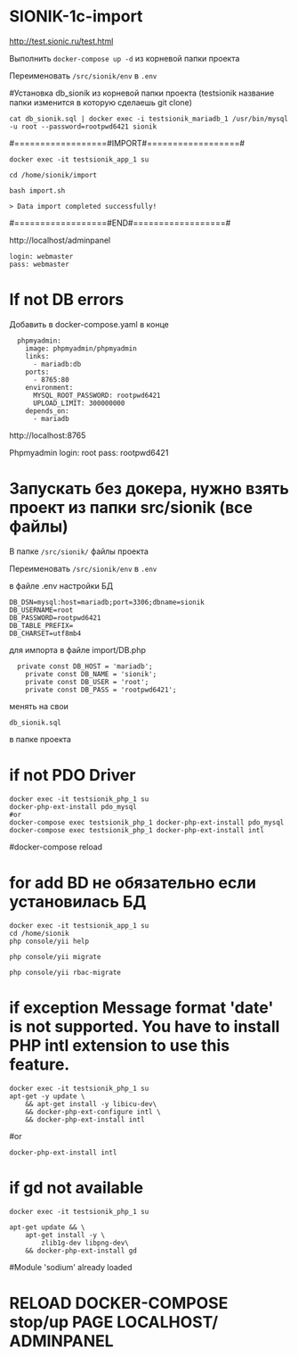# SIONIK-1c-import

http://test.sionic.ru/test.html

Выполнить ```docker-compose up -d``` из корневой папки проекта

Переименовать ```/src/sionik/env``` в ```.env```

#Установка db_sionik из корневой папки проекта (testsionik название папки изменится в которую сделаешь git clone)

```
cat db_sionik.sql | docker exec -i testsionik_mariadb_1 /usr/bin/mysql -u root --password=rootpwd6421 sionik
```

#==================#IMPORT#==================#
```
docker exec -it testsionik_app_1 su

cd /home/sionik/import

bash import.sh 

> Data import completed successfully!
```
#==================#END#==================#


http://localhost/adminpanel
```
login: webmaster
pass: webmaster
```

# If not DB errors

Добавить в docker-compose.yaml в конце 
```
  phpmyadmin:
    image: phpmyadmin/phpmyadmin
    links: 
      - mariadb:db
    ports:
      - 8765:80
    environment:
      MYSQL_ROOT_PASSWORD: rootpwd6421
      UPLOAD_LIMIT: 300000000
    depends_on:
      - mariadb
```
http://localhost:8765

Phpmyadmin 
login: root
pass: rootpwd6421

# Запускать без докера, нужно взять проект из папки src/sionik (все файлы)

В папке ```/src/sionik/``` файлы проекта

Переименовать ```/src/sionik/env``` в ```.env```

в файле .env настройки БД 
```
DB_DSN=mysql:host=mariadb;port=3306;dbname=sionik
DB_USERNAME=root
DB_PASSWORD=rootpwd6421
DB_TABLE_PREFIX=
DB_CHARSET=utf8mb4
```

для импорта в файле import/DB.php
```
  private const DB_HOST = 'mariadb';
	private const DB_NAME = 'sionik';
	private const DB_USER = 'root';
	private const DB_PASS = 'rootpwd6421';
```
менять на свои
```
db_sionik.sql
```
в папке проекта 

# if not PDO Driver
```
docker exec -it testsionik_php_1 su
docker-php-ext-install pdo_mysql
#or
docker-compose exec testsionik_php_1 docker-php-ext-install pdo_mysql
docker-compose exec testsionik_php_1 docker-php-ext-install intl
```
#docker-compose reload 

# for add BD не обязательно если установилась  БД 
```
docker exec -it testsionik_app_1 su
cd /home/sionik
php console/yii help

php console/yii migrate

php console/yii rbac-migrate
```
# if exception Message format 'date' is not supported. You have to install PHP intl extension to use this feature.
```
docker exec -it testsionik_php_1 su
apt-get -y update \
    && apt-get install -y libicu-dev\
    && docker-php-ext-configure intl \
    && docker-php-ext-install intl
```
#or 
```
docker-php-ext-install intl
```

# if gd not available 
```
docker exec -it testsionik_php_1 su

apt-get update && \
    apt-get install -y \
        zlib1g-dev libpng-dev\
    && docker-php-ext-install gd
```

#Module 'sodium' already loaded

# RELOAD DOCKER-COMPOSE stop/up PAGE LOCALHOST/ ADMINPANEL 

